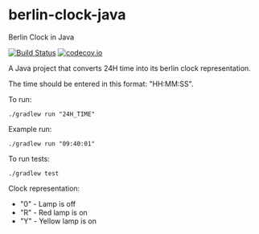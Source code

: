 # berlin-clock-java

Berlin Clock in Java

[![Build Status](https://travis-ci.org/ryanb93/berlin-clock-java.svg?branch=master)](https://travis-ci.org/ryanb93/berlin-clock-java)
[![codecov.io](https://codecov.io/github/ryanb93/berlin-clock-java/coverage.svg?branch=master)](https://codecov.io/github/ryanb93/berlin-clock-java?branch=master)

A Java project that converts 24H time into its berlin clock representation.

The time should be entered in this format: "HH:MM:SS".

To run:

    ./gradlew run "24H_TIME"

Example run:

    ./gradlew run "09:40:01"

  To run tests:

    ./gradlew test

Clock representation:
-   "0" - Lamp is off
-   "R" - Red lamp is on
-   "Y" - Yellow lamp is on